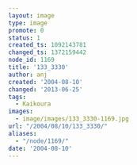 ```yaml
---
layout: image
type: image
promote: 0
status: 1
created_ts: 1092143781
changed_ts: 1372159442
node_id: 1169
title: '133_3330'
author: anj
created: '2004-08-10'
changed: '2013-06-25'
tags:
  - Kaikoura
images:
  - image/images/133_3330-1169.jpg
url: "/2004/08/10/133_3330/"
aliases:
  - "/node/1169/"
date: '2004-08-10'
---
```



